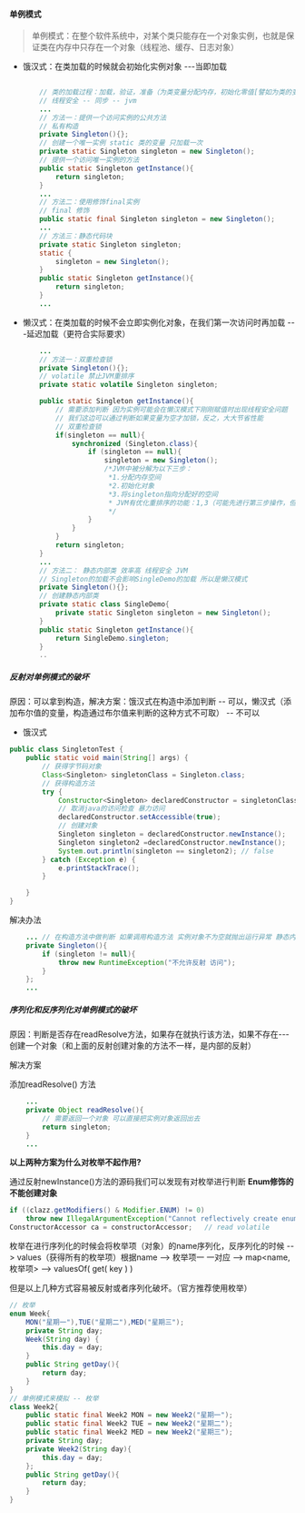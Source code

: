 #### 单例模式

> 单例模式：在整个软件系统中，对某个类只能存在一个对象实例，也就是保证类在内存中只存在一个对象（线程池、缓存、日志对象）



- 饿汉式：在类加载的时候就会初始化实例对象 ---当即加载

  ```java
      
      // 类的加载过程：加载，验证，准备（为类变量分配内存，初始化零值[譬如为类的变量给0值或者null]），解析，初始化（为类变量赋值，1.声明2.静态代码块）
      // 线程安全 -- 同步 -- jvm
      ...
      // 方法一：提供一个访问实例的公共方法
      // 私有构造
      private Singleton(){};
      // 创建一个唯一实例 static 类的变量 只加载一次
      private static Singleton singleton = new Singleton();
      // 提供一个访问唯一实例的方法
      public static Singleton getInstance(){
          return singleton;
      }
      ...
      // 方法二：使用修饰final实例
      // final 修饰
      public static final Singleton singleton = new Singleton();
      ...
      // 方法三：静态代码块
      private static Singleton singleton;
      static {
          singleton = new Singleton();
      }
      public static Singleton getInstance(){
          return singleton;
      }
      ...
  ```

  

- 懒汉式：在类加载的时候不会立即实例化对象，在我们第一次访问时再加载 ---延迟加载（更符合实际要求）

  ```java
      ...
      // 方法一：双重检查锁 
      private Singleton(){};
      // volatile 禁止JVM重排序
      private static volatile Singleton singleton;
  
      public static Singleton getInstance(){
          // 需要添加判断 因为实例可能会在懒汉模式下刚刚赋值时出现线程安全问题
          // 我们这边可以通过判断如果变量为空才加锁，反之，大大节省性能
          // 双重检查锁
          if(singleton == null){
              synchronized (Singleton.class){
                  if (singleton == null){
                      singleton = new Singleton();
                      /*JVM中被分解为以下三步：
                       *1.分配内存空间
                       *2.初始化对象
                       *3.将singleton指向分配好的空间
                       * JVM有优化重排序的功能：1,3（可能先进行第三步操作，但是对象没有初始化，只成为半成品对象）,2
                       */
                  }
              }
          }
          return singleton;
      }
      ...
      // 方法二： 静态内部类 效率高 线程安全 JVM
      // Singleton的加载不会影响SingleDemo的加载 所以是懒汉模式
      private Singleton(){};
      // 创建静态内部类
      private static class SingleDemo{
          private static Singleton singleton = new Singleton();
      }
      public static Singleton getInstance(){
          return SingleDemo.singleton;
      }
      ..
  ```






##### 反射对单例模式的破坏



原因：可以拿到构造，解决方案：饿汉式在构造中添加判断 -- 可以，懒汉式（添加布尔值的变量，构造通过布尔值来判断的这种方式不可取） -- 不可以

- 饿汉式

```java
public class SingletonTest {
    public static void main(String[] args) {
        // 获得字节码对象
        Class<Singleton> singletonClass = Singleton.class;
        // 获得构造方法
        try {
            Constructor<Singleton> declaredConstructor = singletonClass.getDeclaredConstructor();
            // 取消java的访问检查 暴力访问
            declaredConstructor.setAccessible(true);
            // 创建对象
            Singleton singleton = declaredConstructor.newInstance();
            Singleton singleton2 =declaredConstructor.newInstance();
            System.out.println(singleton == singleton2); // false
        } catch (Exception e) {
            e.printStackTrace();
        }

    }
}
```

解决办法

```java
    ... // 在构造方法中做判断 如果调用构造方法 实例对象不为空就抛出运行异常 静态内部类的单例模式可以使用类名.变量名来获取来 if(Singleton.singleton != null){...}
    private Singleton(){
        if (singleton != null){
            throw new RuntimeException("不允许反射 访问");
        }
    };
    ...
```



##### 序列化和反序列化对单例模式的破坏

原因：判断是否存在readResolve方法，如果存在就执行该方法，如果不存在---创建一个对象（和上面的反射创建对象的方法不一样，是内部的反射）

解决方案

 添加readResolve() 方法

```java
    ...
    private Object readResolve(){
        // 需要返回一个对象 可以直接把实例对象返回出去
        return singleton;
    }
    ...
```



**以上两种方案为什么对枚举不起作用?**

通过反射newInstance()方法的源码我们可以发现有对枚举进行判断 **Enum修饰的不能创建对象**

```java
if ((clazz.getModifiers() & Modifier.ENUM) != 0)
    throw new IllegalArgumentException("Cannot reflectively create enum objects");
ConstructorAccessor ca = constructorAccessor;   // read volatile
```

枚举在进行序列化的时候会将枚举项（对象）的name序列化，反序列化的时候 --> values（获得所有的枚举项）根据name --> 枚举项一 一对应 --> map<name,枚举项> --> valuesOf( get( key ) )





但是以上几种方式容易被反射或者序列化破坏。（官方推荐使用枚举）

```java
// 枚举
enum Week{
    MON("星期一"),TUE("星期二"),MED("星期三");
    private String day;
    Week(String day) {
        this.day = day;
    }
    public String getDay(){
        return day;
    }
}
// 单例模式来模拟 -- 枚举
class Week2{
    public static final Week2 MON = new Week2("星期一");
    public static final Week2 TUE = new Week2("星期二");
    public static final Week2 MED = new Week2("星期三");
    private String day;
    private Week2(String day){
        this.day = day;
    };
    public String getDay(){
        return day;
    }
}
```

